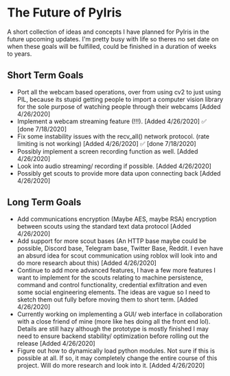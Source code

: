 # The Future of PyIris
A short collection of ideas and concepts I have planned for PyIris in the future upcoming updates. I'm pretty busy with life so theres no 
set date on when these goals will be fulfilled, could be finished in a duration of weeks to years. 

## Short Term Goals
- Port all the webcam based operations, over from using cv2 to just using PIL, because its stupid getting people to import a computer 
vision library for the sole purpose of watching people through their webcams [Added 4/26/2020]
- Implement a webcam streaming feature (!!!). [Added 4/26/2020] :white_check_mark: [done 7/18/2020]
- Fix some instability issues with the recv_all() network protocol. (rate limiting is not working) [Added 4/26/2020] :white_check_mark: [done 7/18/2020]
- Possibly implement a screen recording function as well. [Added 4/26/2020]
- Look into audio streaming/ recording if possible. [Added 4/26/2020]
- Possibly get scouts to provide more data upon connecting back [Added 4/26/2020]


## Long Term Goals
- Add communications encryption (Maybe AES, maybe RSA) encryption between scouts using the standard text data protocol [Added 4/26/2020]
- Add support for more scout bases (An HTTP base maybe could be possible, Discord base, Telegram base, Twitter Base, Reddit. I even have 
an absurd idea for scout communication using roblox will look into and do more research about this) [Added 4/26/2020]
- Continue to add more advanced features, I have a few more features I want to implement for the scouts relating to machine persistence, 
command and control functionality, credential exfiltration and even some social engineering elements. The ideas are vague so I need to 
sketch them out fully before moving them to short term. [Added 4/26/2020]
- Currently working on implementing a GUI/ web interface in collaboration with a close friend of mine (more like hes doing all the front 
end lol). Details are still hazy although the prototype is mostly finished I may need to ensure backend stability/ optimization before 
rolling out the release [Added 
4/26/2020]
- Figure out how to dynamically load python modules. Not sure if this is possible at all. If so, it may completely change the entire 
course of this project. Will do more research and look into it. [Added 4/26/2020]
